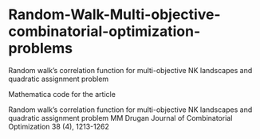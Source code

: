 # Random-Walk-Multi-objective-combinatorial-optimization-problems
Random walk’s correlation function for multi-objective NK landscapes and quadratic assignment problem

Mathematica code for the article 

Random walk’s correlation function for multi-objective NK landscapes and quadratic assignment problem
MM Drugan
Journal of Combinatorial Optimization 38 (4), 1213-1262
